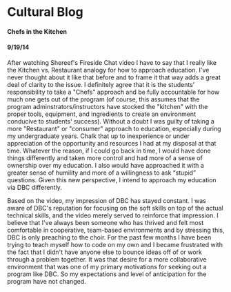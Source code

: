 <!-- This template is in markdown, not html, so
  it will not render beautifully when you copy and
  paste it into your github.io site, but it will at
  least be published. Next week you'll be creating a
  blog template using HTML and CSS and you'll be able
  to copy and paste the blog posts from week 1 in there
  to make them pretty next week.

  For now, please replace the title, subtitle (if desired),
  and date with the text you would like. Markdown is pretty
  simple, so you can just feel free to type. =) -->


# Cultural Blog
#### Chefs in the Kitchen
#### 9/19/14

After watching Shereef's Fireside Chat video I have to say that I really like the Kitchen vs. Restaurant analogy for how to approach education.  I've never thought about it like that before and to frame it that way adds a great deal of clarity to the issue.  I definitely agree that it is the students’ responsibility to take a "Chefs" approach and be fully accountable for how much one gets out of the program (of course, this assumes that the program adminstrators/instructors have stocked the "kitchen" with the proper tools, equipment, and ingredients to create an environment conducive to students' success).  Without a doubt I was guilty of taking a more "Restaurant" or "consumer" approach to education, especially during my undergraduate years.  Chalk that up to inexperience or under appreciation of the opportunity and resources I had at my disposal at that time. Whatever the reason, if I could go back in time, I would have done things differently and taken more control and had more of a sense of ownership over my education.  I also would have approached it with a greater sense of humility and more of a willingness to ask “stupid” questions.  Given this new perspective, I intend to approach my education via DBC differently.  

Based on the video, my impression of DBC has stayed constant.  I was aware of DBC's reputation for focusing on the soft skills on top of the actual technical skills, and the video merely served to reinforce that impression.  I believe that I've always been someone who has thrived and felt most comfortable in cooperative, team-based environments and by stressing this, DBC is only preaching to the choir.  For the past few months I have been trying to teach myself how to code on my own and I became frustrated with the fact that I didn't have anyone else to bounce ideas off of or work through a problem together.  It was that desire for a more collaborative environment that was one of my primary motivations for seeking out a program like DBC. So my expectations and level of anticipation for the program have not changed.  


